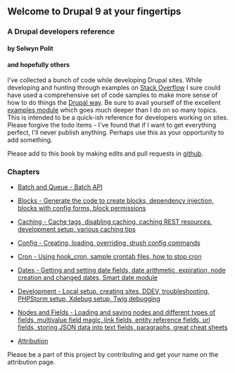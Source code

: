 ## Welcome to Drupal 9 at your fingertips
### A Drupal developers reference
#### by Selwyn Polit
#### and hopefully others

I've collected a bunch of code while developing Drupal sites.  While developing and hunting through examples on [Stack Overflow](https://stackoverflow.com/) I sure could have used a comprehensive set of code samples to make more sense of how to do things the [Drupal way](https://events.drupal.org/neworleans2016/sessions/drupal-way-philosophy).  Be sure to avail yourself of the excellent [examples module](https://www.drupal.org/project/examples) which goes much deeper than I do on so many topics.  This is intended to be a quick-ish reference for developers working on sites. Please forgive the todo items - I've found that if I want to get everything perfect, I'll never publish anything. Perhaps use this as your opportunity to add something.

Please add to this book by making edits and pull requests in [github](https://github.com/selwynpolit/d9book/tree/gh-pages/book).

### Chapters
- [Batch and Queue - Batch API](book/bq.html)
- [Blocks - Generate the code to create blocks, dependency injection, blocks with config forms, block permissions](book/blocks.html)
- [Caching - Cache tags, disabling caching, caching REST resources, development setup, various caching tips](book/caching.html)
- [Config - Creating, loading, overriding, drush config commands](book/config.md)
- [Cron - Using hook_cron, sample crontab files, how to stop cron](book/cron.md)
- [Dates - Getting and setting date fields, date arithmetic, expiration, node creation and changed dates, Smart date module](book/dates.html)
- [Development - Local setup, creating sites, DDEV, troubleshooting, PHPStorm setup, Xdebug setup, Twig debugging](book/development.html)
- [Nodes and Fields - Loading and saving nodes and different types of fields, multivalue field magic, link fields, entity reference fields, url fields, storing JSON data into text fields, paragraphs, great cheat sheets](book/nodes_n_fields.html)


- [Attribution](book/attribution.html)

Please be a part of this project by contributing and get your name on the attribution page.

